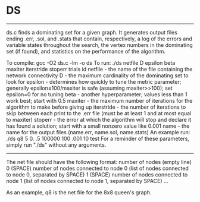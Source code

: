 # DS
****************************************************************************************************
ds.c finds a dominating set for a given graph.
It generates output files ending .err, .sol, and .stats that contain, respectively, a log of the errors and variable states throughout the search, the vertex numbers in the dominating set (if found), and statistics on the performance of the algorithm.

To compile: gcc -O2 ds.c -lm -o ds
To run: ./ds netfile D epsilon beta maxiter iterstride stoperr trials id
    netfile - the name of the file containing the network connectivity
    D - the maximum cardinality of the dominating set to look for
    epsilon - determines how quickly to tune the metric parameter; generally epsilon≤100/maxiter is safe (assuming maxiter>>100); set epsilon=0 for no tuning
    beta - another hyperparameter; values less than 1 work best; start with 0.5
    maxiter - the maximum number of iterations for the algorithm to make before giving up
    iterstride - the number of iterations to skip between each print to the .err file (must be at least 1 and at most equal to maxiter)
    stoperr - the error at which the algorithm will stop and declare it has found a solution; start with a small nonzero value like 0.001
    name - the name for the output files (name.err, name.sol, name.stats)
An example run: ./ds q8 5 0. .5 100000 100 .001 10 test
For a reminder of these parameters, simply run "./ds" without any arguments.
****************************************************************************************************
The net file should have the following format:
number of nodes
(empty line)
0 (SPACE) number of nodes connected to node 0
(list of nodes connected to node 0, separated by SPACE)
1 (SPACE) number of nodes connected to node 1
(list of nodes connected to node 1, separated by SPACE)
...

As an example, q8 is the net file for the 8x8 queen's graph.
